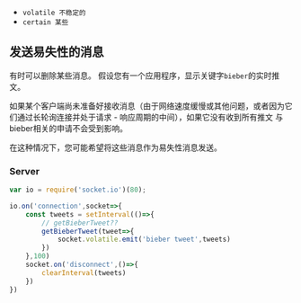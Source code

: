 - `volatile 不稳定的`
- `certain 某些 `


## 发送易失性的消息

有时可以删除某些消息。 假设您有一个应用程序，显示关键字`bieber`的实时推文。

如果某个客户端尚未准备好接收消息（由于网络速度缓慢或其他问题，或者因为它们通过长轮询连接并处于请求 - 响应周期的中间），如果它没有收到所有推文 与bieber相关的申请不会受到影响。

在这种情况下，您可能希望将这些消息作为易失性消息发送。


### Server

```js
var io = require('socket.io')(80);

io.on('connection',socket=>{
    const tweets = setInterval(()=>{
        // getBieberTweet??
        getBieberTweet(tweet=>{
            socket.volatile.emit('bieber tweet',tweets)
        })
    },100)
    socket.on('disconnect',()=>{
        clearInterval(tweets)
    })
})
```